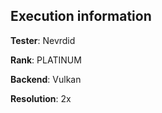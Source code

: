 ## Execution information


**Tester**: Nevrdid

**Rank**: PLATINUM

**Backend**: Vulkan

**Resolution**: 2x